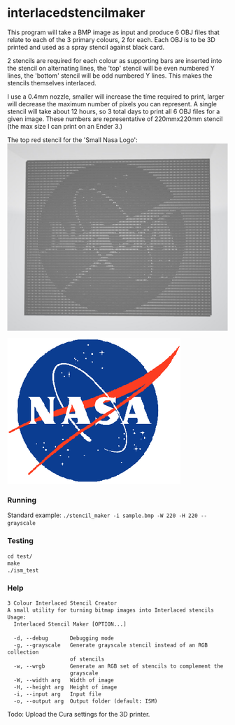 # interlacedstencilmaker
This program will take a BMP image as input and produce 6 OBJ files that relate to each of the 3 primary colours, 2 for each. Each OBJ is to be 3D printed and used as a spray stencil against black card. 

2 stencils are required for each colour as supporting bars are inserted into the stencil on alternating lines, the 'top' stencil will be even numbered Y lines, the 'bottom' stencil will be odd numbered Y lines. This makes the stencils themselves interlaced.

I use a 0.4mm nozzle, smaller will increase the time required to print, larger will decrease the maximum number of pixels you can represent. A single stencil will take about 12 hours, so 3 total days to print all 6 OBJ files for a given image. These numbers are representative of 220mmx220mm stencil (the max size I can print on an Ender 3.)

The top red stencil for the 'Small Nasa Logo':
![OBJ Example](https://github.com/felix1415/interlacedstencilmaker/blob/main/obj_ss_example.JPG)

![Small Nasa Logo](https://github.com/felix1415/interlacedstencilmaker/blob/main/smallnasa.bmp)

### Running

Standard example:
`./stencil_maker -i sample.bmp -W 220 -H 220 --grayscale`

### Testing

```
cd test/
make
./ism_test
```

### Help
```
3 Colour Interlaced Stencil Creator
A small utility for turning bitmap images into Interlaced stencils
Usage:
  Interlaced Stencil Maker [OPTION...]

  -d, --debug       Debugging mode
  -g, --grayscale   Generate grayscale stencil instead of an RGB collection
                    of stencils
  -w, --wrgb        Generate an RGB set of stencils to complement the
                    grayscale
  -W, --width arg   Width of image
  -H, --height arg  Height of image
  -i, --input arg   Input file
  -o, --output arg  Output folder (default: ISM)

```

Todo:
Upload the Cura settings for the 3D printer. 

